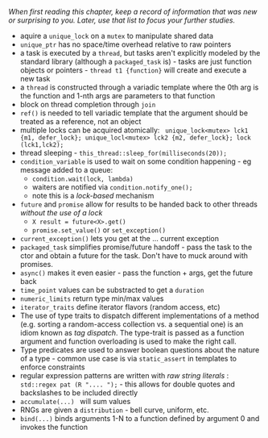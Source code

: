 _When first reading this chapter, keep a record of information that was new or surprising to you. Later, use that list to focus your further studies._

* aquire a ```unique_lock``` on a ```mutex``` to manipulate shared data
* ```unique_ptr``` has no space/time overhead relative to raw pointers
* a task is executed by a ```thread```, but tasks aren't explicitly modeled by the standard library (although a ```packaged_task``` is) - tasks are just function objects or pointers - ```thread t1 {function}``` will create and execute a new task
* a ```thread``` is constructed through a variadic template where the 0th arg is the function and 1-nth args are parameters to that function
* block on thread completion through ```join```
* ```ref()``` is needed to tell variadic template that the argument should be treated as a reference, not an object
* multiple locks can be acquired atomically: ``` unique_lock<mutex> lck1 {m1, defer_lock}; unique_locl<mutex> lck2 {m2, defer_lock}; lock (lck1,lck2);```
* thread sleeping - ```this_thread::sleep_for(milliseconds(20)); ```
* ```condition_variable``` is used to wait on some condition happening - eg message added to a queue:
	* ```condition.wait(lock, lambda)``` 
	* waiters are notified via ```condition.notify_one();``` 
	* note this is a *lock-based* mechanism
* ```future``` and ```promise``` allow for results to be handed back to other threads *without the use of a lock*
	* ```X result = future<X>.get()```
	* ```promise.set_value()``` or ```set_exception()```
* ```current_exception()``` lets you get at the ... current exception
* ```packaged_task``` simplifies promise/future handoff - pass the task to the ctor and obtain a future for the task. Don't have to muck around with promises.
* ```async()``` makes it even easier - pass the function + args, get the future back
* ```time_point``` values can be substracted to get a ```duration```
* ```numeric_limits``` return type min/max values
* ```iterator_traits``` define iterator flavors (random access, etc)
* The use of type traits to dispatch different implementations of a method (e.g. sorting a random-access collection vs. a sequential one) is an idiom known as _tag dispatch_. The type-trait is passed as a function argument and function overloading is used to make the right call.
* Type predicates are used to answer boolean questions about the nature of a type - common use case is via ```static_assert``` in templates to enforce constraints
* regular expression patterns are written with _raw string literals_ : ``` std::regex pat (R ".... ");``` - this allows for double quotes and backslashes to be included directly
* ```accumulate(...) ``` will sum values 
* RNGs are given a ```distribution``` - bell curve, uniform, etc.
* ```bind(...)``` binds arguments 1-N to a function defined by argument 0 and invokes the function


